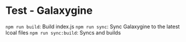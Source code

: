 # Test - Galaxygine

`npm run build`: Build index.js
`npm run sync`: Sync Galaxygine to the latest lcoal files
`npm run sync:build`: Syncs and builds
